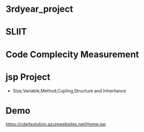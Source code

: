 # 3rdyear_project
# SLIIT
# Code Complecity Measurement
# jsp Project
- Size,Variable,Method,Cupling,Structure and Inheritance

# Demo
 https://cdeitsolution.azurewebsites.net/Home.jsp
